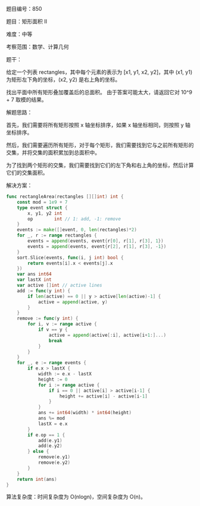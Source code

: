 题目编号：850

题目：矩形面积 II

难度：中等

考察范围：数学、计算几何

题干：

给定一个列表 rectangles，其中每个元素的表示为 [x1, y1, x2, y2]，其中 (x1, y1) 为矩形左下角的坐标，(x2, y2) 是右上角的坐标。

找出平面中所有矩形叠加覆盖后的总面积。 由于答案可能太大，请返回它对 10^9 + 7 取模的结果。

解题思路：

首先，我们需要将所有矩形按照 x 轴坐标排序，如果 x 轴坐标相同，则按照 y 轴坐标排序。

然后，我们需要遍历所有矩形，对于每个矩形，我们需要找到它与之前所有矩形的交集，并将交集的面积累加到总面积中。

为了找到两个矩形的交集，我们需要找到它们的左下角和右上角的坐标，然后计算它们的交集面积。

解决方案：

```go
func rectangleArea(rectangles [][]int) int {
    const mod = 1e9 + 7
    type event struct {
        x, y1, y2 int
        op        int // 1: add, -1: remove
    }
    events := make([]event, 0, len(rectangles)*2)
    for _, r := range rectangles {
        events = append(events, event{r[0], r[1], r[3], 1})
        events = append(events, event{r[2], r[1], r[3], -1})
    }
    sort.Slice(events, func(i, j int) bool {
        return events[i].x < events[j].x
    })
    var ans int64
    var lastX int
    var active []int // active lines
    add := func(y int) {
        if len(active) == 0 || y > active[len(active)-1] {
            active = append(active, y)
        }
    }
    remove := func(y int) {
        for i, v := range active {
            if v == y {
                active = append(active[:i], active[i+1:]...)
                break
            }
        }
    }
    for _, e := range events {
        if e.x > lastX {
            width := e.x - lastX
            height := 0
            for i := range active {
                if i == 0 || active[i] > active[i-1] {
                    height += active[i] - active[i-1]
                }
            }
            ans += int64(width) * int64(height)
            ans %= mod
            lastX = e.x
        }
        if e.op == 1 {
            add(e.y1)
            add(e.y2)
        } else {
            remove(e.y1)
            remove(e.y2)
        }
    }
    return int(ans)
}
```

算法复杂度：时间复杂度为 O(nlogn)，空间复杂度为 O(n)。
